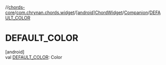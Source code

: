 //[chords-core](../../../../index.md)/[com.chrynan.chords.widget](../../index.md)/[[android]ChordWidget](../index.md)/[Companion](index.md)/[DEFAULT_COLOR](-d-e-f-a-u-l-t_-c-o-l-o-r.md)

# DEFAULT_COLOR

[android]\
val [DEFAULT_COLOR](-d-e-f-a-u-l-t_-c-o-l-o-r.md): Color
